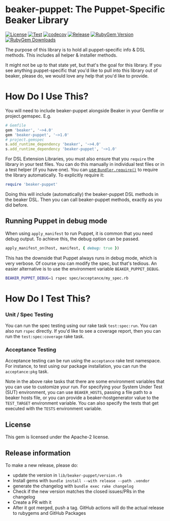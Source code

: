 # beaker-puppet: The Puppet-Specific Beaker Library

[![License](https://img.shields.io/github/license/puppetlabs/beaker-puppet.svg)](https://github.com/puppetlabs/beaker-puppet/blob/master/LICENSE)
[![Test](https://github.com/puppetlabs/beaker-puppet/actions/workflows/test.yml/badge.svg)](https://github.com/puppetlabs/beaker-puppet/actions/workflows/test.yml)
[![codecov](https://codecov.io/gh/puppetlabs/beaker-puppet/branch/master/graph/badge.svg?token=Mypkl78hvK)](https://codecov.io/gh/puppetlabs/beaker-puppet)
[![Release](https://github.com/puppetlabs/beaker-puppet/actions/workflows/release.yml/badge.svg)](https://github.com/puppetlabs/beaker-puppet/actions/workflows/release.yml)
[![RubyGem Version](https://img.shields.io/gem/v/beaker-puppet.svg)](https://rubygems.org/gems/beaker-puppet)
[![RubyGem Downloads](https://img.shields.io/gem/dt/beaker-puppet.svg)](https://rubygems.org/gems/beaker-puppet)

The purpose of this library is to hold all puppet-specific info & DSL methods.
This includes all helper & installer methods.

It might not be up to that state yet, but that's the goal for this library. If
you see anything puppet-specific that you'd like to pull into this library out
of beaker, please do, we would love any help that you'd like to provide.

# How Do I Use This?

You will need to include beaker-puppet alongside Beaker in your Gemfile or project.gemspec. E.g.

```ruby
# Gemfile
gem 'beaker', '~>4.0'
gem 'beaker-puppet', '~>1.0'
# project.gemspec
s.add_runtime_dependency 'beaker', '~>4.0'
s.add_runtime_dependency 'beaker-puppet', '~>1.0'
```

For DSL Extension Libraries, you must also ensure that you `require` the
library in your test files. You can do this manually in individual test files
or in a test helper (if you have one). You can [use
`Bundler.require()`](https://bundler.io/v1.16/guides/groups.html) to require
the library automatically. To explicitly require it:

```ruby
require 'beaker-puppet'
```

Doing this will include (automatically) the beaker-puppet DSL methods in the
beaker DSL. Then you can call beaker-puppet methods, exactly as you did before.

## Running Puppet in debug mode

When using `apply_manifest` to run Puppet, it is common that you need debug
output. To achieve this, the debug option can be passed.

```ruby
apply_manifest_on(host, manifest, { debug: true })
```

This has the downside that Puppet always runs in debug mode, which is very
verbose. Of course you can modify the spec, but that's tedious. An easier
alternative is to use the environment variable `BEAKER_PUPPET_DEBUG`.

```sh
BEAKER_PUPPET_DEBUG=1 rspec spec/acceptance/my_spec.rb
```

# How Do I Test This?

### Unit / Spec Testing

You can run the spec testing using our rake task `test:spec:run`. You can also run
`rspec` directly. If you'd like to see a coverage report, then you can run the
`test:spec:coverage` rake task.

### Acceptance Testing

Acceptance testing can be run using the `acceptance` rake test namespace. For
instance, to test using our package installation, you can run the
`acceptance:pkg` task.

Note in the above rake tasks that there are some environment variables that you
can use to customize your run. For specifying your System Under Test (SUT)
environment, you can use `BEAKER_HOSTS`, passing a file path to a beaker hosts
file, or you can provide a beaker-hostgenerator value to the `TEST_TARGET`
environment variable. You can also specify the tests that get executed with the
`TESTS` environment variable.

## License

This gem is licensed under the Apache-2 license.

## Release information

To make a new release, please do:
* update the version in `lib/beaker-puppet/version.rb`
* Install gems with `bundle install --with release --path .vendor`
* generate the changelog with `bundle exec rake changelog`
* Check if the new version matches the closed issues/PRs in the changelog
* Create a PR with it
* After it got merged, push a tag. GitHub actions will do the actual release to rubygems and GitHub Packages
